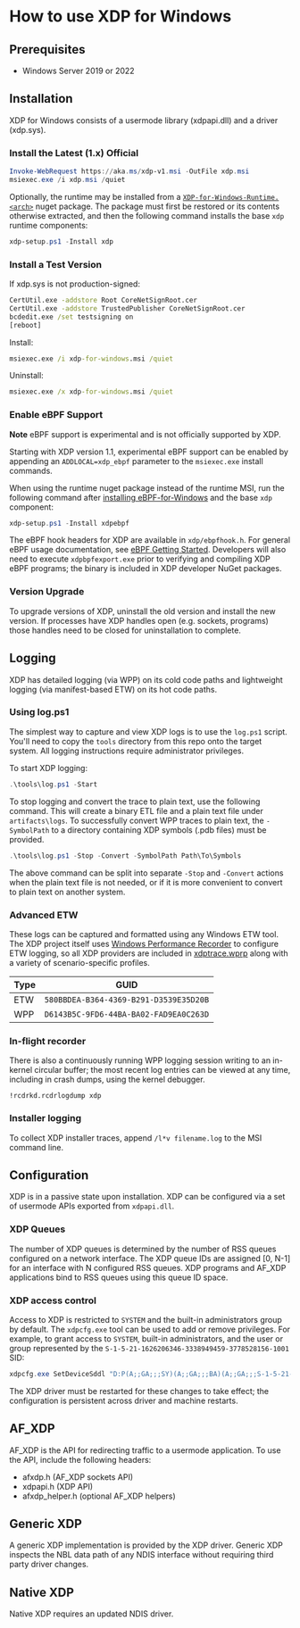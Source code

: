 # How to use XDP for Windows

## Prerequisites

- Windows Server 2019 or 2022

## Installation

XDP for Windows consists of a usermode library (xdpapi.dll) and a driver (xdp.sys).

### Install the Latest (1.x) Official

```PowerShell
Invoke-WebRequest https://aka.ms/xdp-v1.msi -OutFile xdp.msi
msiexec.exe /i xdp.msi /quiet
```

Optionally, the runtime may be installed from a [`XDP-for-Windows-Runtime.<arch>`](https://www.nuget.org/packages?q=xdp-for-windows.runtime) nuget package. The package must first be restored or its contents otherwise extracted, and then the following command installs the base `xdp` runtime components:

```Powershell
xdp-setup.ps1 -Install xdp
```

### Install a Test Version

If xdp.sys is not production-signed:

```bat
CertUtil.exe -addstore Root CoreNetSignRoot.cer
CertUtil.exe -addstore TrustedPublisher CoreNetSignRoot.cer
bcdedit.exe /set testsigning on
[reboot]
```

Install:

```bat
msiexec.exe /i xdp-for-windows.msi /quiet
```

Uninstall:

```bat
msiexec.exe /x xdp-for-windows.msi /quiet
```

### Enable eBPF Support

**Note** eBPF support is experimental and is not officially supported by XDP.

Starting with XDP version 1.1, experimental eBPF support can be enabled by appending an `ADDLOCAL=xdp_ebpf` parameter to the `msiexec.exe` install commands.

When using the runtime nuget package instead of the runtime MSI, run the following command after [installing eBPF-for-Windows](https://github.com/microsoft/ebpf-for-windows/blob/main/docs/InstallEbpf.md) and the base `xdp` component:

```Powershell
xdp-setup.ps1 -Install xdpebpf
```

The eBPF hook headers for XDP are available in `xdp/ebpfhook.h`. For general eBPF usage documentation, see [eBPF Getting Started](https://github.com/microsoft/ebpf-for-windows/blob/main/docs/GettingStarted.md#using-ebpf-in-development). Developers will also need to execute `xdpbpfexport.exe` prior to verifying and compiling XDP eBPF programs; the binary is included in XDP developer NuGet packages.

### Version Upgrade

To upgrade versions of XDP, uninstall the old version and install the new version. If processes have XDP handles open (e.g. sockets, programs) those handles need to be closed for uninstallation to complete.

## Logging

XDP has detailed logging (via WPP) on its cold code paths and lightweight
logging (via manifest-based ETW) on its hot code paths.

### Using log.ps1

The simplest way to capture and view XDP logs is to use the `log.ps1` script.
You'll need to copy the `tools` directory from this repo onto the target system.
All logging instructions require administrator privileges.

To start XDP logging:

```PowerShell
.\tools\log.ps1 -Start
```

To stop logging and convert the trace to plain text, use the following command.
This will create a binary ETL file and a plain text file under `artifacts\logs`.
To successfully convert WPP traces to plain text, the `-SymbolPath` to a directory
containing XDP symbols (.pdb files) must be provided.

```PowerShell
.\tools\log.ps1 -Stop -Convert -SymbolPath Path\To\Symbols
```

The above command can be split into separate `-Stop` and `-Convert` actions when
the plain text file is not needed, or if it is more convenient to convert to
plain text on another system.

### Advanced ETW

These logs can be captured and formatted using any Windows ETW tool. The XDP
project itself uses [Windows Performance
Recorder](https://docs.microsoft.com/en-us/windows-hardware/test/wpt/windows-performance-recorder)
to configure ETW logging, so all XDP providers are included in
[xdptrace.wprp](..\tools\xdptrace.wprp) along with a variety of
scenario-specific profiles.

| Type | GUID                                   |
|------|----------------------------------------|
| ETW  | `580BBDEA-B364-4369-B291-D3539E35D20B` |
| WPP  | `D6143B5C-9FD6-44BA-BA02-FAD9EA0C263D` |

### In-flight recorder

There is also a continuously running WPP logging session writing to an in-kernel
circular buffer; the most recent log entries can be viewed at any time,
including in crash dumps, using the kernel debugger.

```
!rcdrkd.rcdrlogdump xdp
```

### Installer logging

To collect XDP installer traces, append `/l*v filename.log` to the MSI command line.

## Configuration

XDP is in a passive state upon installation. XDP can be configured via a set of
usermode APIs exported from `xdpapi.dll`.

### XDP Queues

The number of XDP queues is determined by the number of RSS queues configured on
a network interface. The XDP queue IDs are assigned [0, N-1] for an interface
with N configured RSS queues. XDP programs and AF_XDP applications bind to RSS
queues using this queue ID space.

### XDP access control

Access to XDP is restricted to `SYSTEM` and the built-in administrators group by default. The `xdpcfg.exe` tool can be used to add or remove privileges. For example, to grant access to `SYSTEM`, built-in administrators, and the user or group represented by the `S-1-5-21-1626206346-3338949459-3778528156-1001` SID:

```PowerShell
xdpcfg.exe SetDeviceSddl "D:P(A;;GA;;;SY)(A;;GA;;;BA)(A;;GA;;;S-1-5-21-1626206346-3338949459-3778528156-1001)"
```

The XDP driver must be restarted for these changes to take effect; the configuration is persistent across driver and machine restarts.

## AF_XDP

AF_XDP is the API for redirecting traffic to a usermode application. To use the API,
include the following headers:

- afxdp.h (AF_XDP sockets API)
- xdpapi.h (XDP API)
- afxdp_helper.h (optional AF_XDP helpers)

## Generic XDP

A generic XDP implementation is provided by the XDP driver. Generic XDP inspects
the NBL data path of any NDIS interface without requiring third party driver
changes.

## Native XDP

Native XDP requires an updated NDIS driver.
